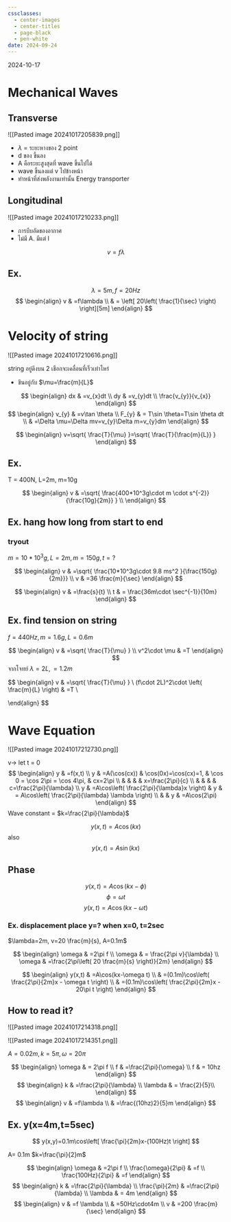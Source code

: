 ```yaml
---
cssclasses:
  - center-images
  - center-titles
  - page-black
  - pen-white
date: 2024-09-24
---
```

2024-10-17

# Mechanical Waves

## Transverse
![[Pasted image 20241017205839.png]]

- $\lambda$ = ระยะหางของ 2 point
- d ของ ขึ้นลง
- A คือระยะสูงสุดที่ wave ขึ้นไปได้
- wave ขึ้นลงแต่ v ไปข้างหน้า
- ทำหน้าที่ส่งพลังงานเท่านั้น Energy transporter

## Longitudinal

![[Pasted image 20241017210233.png]]

- การบีบอัดของอากาศ
- ไม่มี A. มีแต่ l

$$
v=f\lambda
$$

## Ex.
$$
\lambda=5m,f=20Hz
$$
$$
\begin{align}
v & =f\lambda \\
 & = \left[ 20\left( \frac{1}{\sec} \right) \right][5m]
\end{align}
$$

# Velocity of string

![[Pasted image 20241017210616.png]]

string อยู่ดึงบน 2 เชือกจะเคลื่อนที่เร็วเท่าไหร่
- ขึนอยู่กับ $\mu=\frac{m}{L}$

$$
\begin{align}
dx & =v_{x}dt \\
dy & =v_{y}dt \\
\frac{v_{y}}{v_{x}}
\end{align}
$$
$$
\begin{align}
v_{y} & =v\tan \theta \\
F_{y} & = T\sin \theta=T\sin \theta dt \\
 & =\Delta \mu=\Delta mv=v_{y}\Delta m=v_{y}dm
\end{align}
$$

$$
\begin{align}
v=\sqrt{ \frac{T}{\mu} }=\sqrt{ \frac{T}{\frac{m}{L}} }
\end{align}
$$

## Ex.

T = 400N, L=2m, m=10g

$$
\begin{align}
v & =\sqrt{ \frac{400*10^3g\cdot m \cdot s^{-2}}{\frac{10g}{2m}} } \\
\end{align}
$$

## Ex. hang how long from start to end
### tryout
$m=10*10^{3}g,L=2m,m=150g,t=?$

$$
\begin{align}
v & =\sqrt{ \frac{10*10^3g\cdot 9.8 ms^2 }{\frac{150g}{2m}}} \\
v & =36 \frac{m}{\sec}
\end{align}
$$

$$
\begin{align}
v & =\frac{s}{t} \\
t & = \frac{36m\cdot \sec^{-1}}{10m}
\end{align}
$$

## Ex. find tension on string

$f=440Hz,m=1.6g,L=0.6m$

$$
\begin{align}
v & =\sqrt{ \frac{T}{\mu} } \\
v^2\cdot \mu & =T
\end{align}
$$
จากโจทย์ $\lambda= 2L, = 1.2m$

$$
\begin{align}
v & =\sqrt{ \frac{T}{\mu} } \\
(f\cdot 2L)^2\cdot \left( \frac{m}{L} \right) & =T \\

\end{align}
$$

# Wave Equation

![[Pasted image 20241017212730.png]]

v→
let t = 0
$$
\begin{align}
y & =f(x,t) \\
y & =A(\cos(cx))  & \cos(0x)=\cos(cx)=1, & \cos 0 = \cos 2\pi = \cos 4\pi,  & cx=2\pi \\
 &  &  &  & x=\frac{2\pi}{c} \\
 &  &  &  & c=\frac{2\pi}{\lambda} \\
y  & =A\cos\left( \frac{2\pi}{\lambda}x \right)  & y & = A\cos\left( \frac{2\pi}{\lambda} \lambda \right) \\
 &  & y & =A\cos(2\pi)
\end{align}
$$
Wave constant = $k=\frac{2\pi}{\lambda}$

$$
y(x,t)=A\cos(kx)
$$
also
$$
y(x,t)=A\sin(kx)
$$

## Phase

$$
y(x,t)=A\cos(kx-\phi)
$$
$$
\phi=\omega t
$$
$$
y(x,t)=A\cos(kx-\omega t)
$$

### Ex. displacement place y=? when x=0, t=2sec

$\lambda=2m, v=20 \frac{m}{s}, A=0.1m$

$$
\begin{align}
\omega  & =2\pi f \\
\omega & = \frac{2\pi v}{\lambda} \\
\omega  & =\frac{2\pi\left( 20 \frac{m}{s} \right)}{2m}
\end{align}
$$

$$
\begin{align}
y(x,t) & =A\cos(kx-\omega t) \\
 & =(0.1m)\cos\left( \frac{2\pi}{2m}x - \omega t \right) \\
 & =(0.1m)\cos\left( \frac{2\pi}{2m}x - 20\pi t \right)
\end{align}
$$

## How to read it?

![[Pasted image 20241017214318.png]]

 ![[Pasted image 20241017214351.png]]

$A=0.02m,k=5\pi ,\omega =20\pi$

$$
\begin{align}
\omega & = 2\pi f \\
f & =\frac{2\pi}{\omega} \\
f & = 10hz
\end{align}
$$
$$
\begin{align}
k & =\frac{2\pi}{\lambda} \\
\lambda & = \frac{2}{5}\\
\end{align}
$$
$$
\begin{align}
v & =f\lambda \\
 & =\frac{(10hz)2}{5}m
\end{align}
$$

## Ex. y(x=4m,t=5sec)

$$
y(x,y)=0.1m\cos\left[ \frac{\pi}{2m}x-(100Hz)t \right]
$$

A= 0.1m
$k=\frac{\pi}{2}m$

$$
\begin{align}
\omega & =2\pi f \\
\frac{\omega}{2\pi} & =f \\
\frac{100Hz}{2\pi} & =f
\end{align}
$$
$$
\begin{align}
k & =\frac{2\pi}{\lambda} \\
\frac{\pi}{2m} & =\frac{2\pi}{\lambda} \\
\lambda & = 4m
\end{align}
$$
$$
\begin{align}
v & =f \lambda \\
 & =50Hz\cdot4m \\
v & =200 \frac{m}{\sec}
\end{align}
$$
